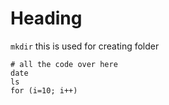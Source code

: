 # Heading 


`mkdir` this is used for creating folder

```
# all the code over here
date
ls
for (i=10; i++)

```
